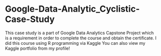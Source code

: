 # Google-Data-Analytic_Cyclistic-Case-Study

This case study is a part of Google Data Analytics Capstone Project which is a requirement in order to complete the course and obtain the certificate.
I did this course using R programming via Kaggle
You can also view my Kaggle portfolio from my profile!
